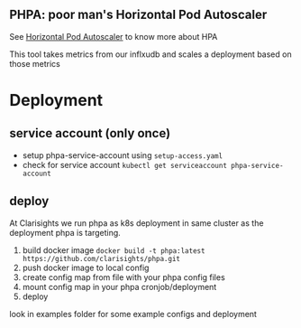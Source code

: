 ## PHPA: poor man's Horizontal Pod Autoscaler


See [Horizontal Pod Autoscaler](https://kubernetes.io/docs/tasks/run-application/horizontal-pod-autoscale/) to know more about HPA

This tool takes metrics from our inflxudb and scales a deployment based on those metrics

# Deployment
## service account (only once)
- setup phpa-service-account using `setup-access.yaml`
- check for service account `kubectl get serviceaccount phpa-service-account`

## deploy
At Clarisights we run phpa as k8s deployment in same cluster as the deployment
phpa is targeting.

1. build docker image
`docker build -t phpa:latest https://github.com/clarisights/phpa.git`
2. push docker image to local config
2. create config map from file with your phpa config files
3. mount config map in your phpa cronjob/deployment
4. deploy

look in examples folder for some example configs and deployment
